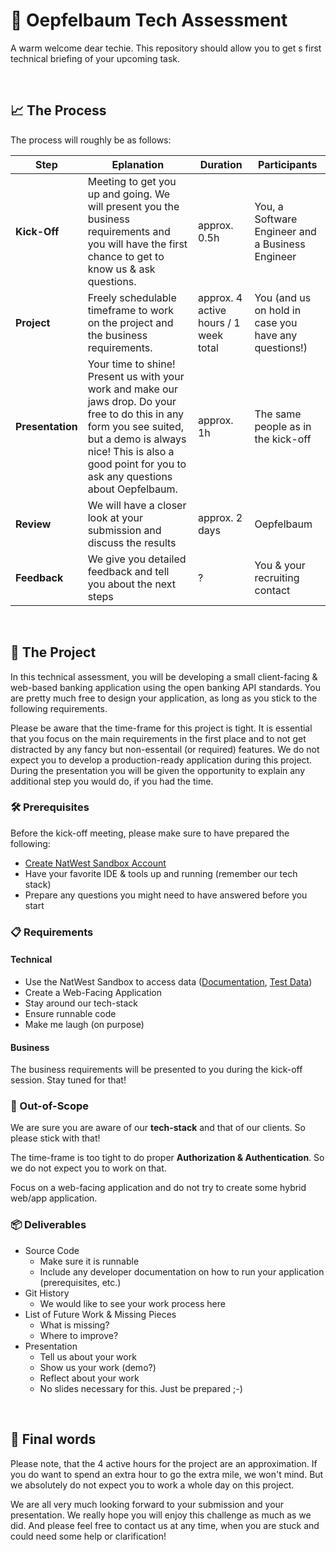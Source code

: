 # 🍎 Oepfelbaum Tech Assessment

A warm welcome dear techie. This repository should allow you to get s first technical briefing of your upcoming task.

&nbsp;
## 📈 The Process
The process will roughly be as follows:

| Step| Eplanation | Duration | Participants |
|----|----|----|----|
| **Kick-Off**| Meeting to get you up and going. We will present you the business requirements and you will have the first chance to get to know us & ask questions. | approx. 0.5h | You, a Software Engineer and a Business Engineer
| **Project** | Freely schedulable timeframe to work on the project and the business requirements. | approx. 4 active hours / 1 week total | You (and us on hold in case you have any questions!)
| **Presentation** | Your time to shine! Present us with your work and make our jaws drop. Do your free to do this in any form you see suited, but a demo is always nice! This is also a good point for you to ask any questions about Oepfelbaum. | approx. 1h | The same people as in the kick-off
| **Review** | We will have a closer look at your submission and discuss the results | approx. 2 days | Oepfelbaum
| **Feedback** | We give you detailed feedback and tell you about the next steps | ? | You & your recruiting contact

&nbsp;
## 🚧  The Project
In this technical assessment, you will be developing a small client-facing & web-based banking application using the open banking API standards.
You are pretty much free to design your application, as long as you stick to the following requirements.

Please be aware that the time-frame for this project is tight.
It is essential that you focus on the main requirements in the first place and to not get distracted by any fancy but non-essentail (or required) features.
We do not expect you to develop a production-ready application during this project.
During the presentation you will be given the opportunity to explain any additional step you would do, if you had the time.

### 🛠️ Prerequisites
Before the kick-off meeting, please make sure to have prepared the following:
* [Create NatWest Sandbox Account](https://auth.sandbox.natwest.com/auth/realms/NatWestPortal/protocol/openid-connect/registrations?client_id=devportal&redirect_uri=https%3A%2F%2Fdeveloper.sandbox.natwest.com%2F&state=191b2e6f-528f-4ec6-8610-225e815ba850&response_mode=fragment&response_type=code&scope=openid&nonce=ea56482f-8f42-4167-a1d6-9a440c03998f&code_challenge=lEzU2zGpUC6qxYsyJCTLv6oDHLBwV5SQUtHBOD0WAdE&code_challenge_method=S256)
* Have your favorite IDE & tools up and running (remember our tech stack)
* Prepare any questions you might need to have answered before you start

### 📋 Requirements

#### Technical
* Use the NatWest Sandbox to access data ([Documentation](https://developer.sandbox.natwest.com/documentation/), [Test Data](https://developer.sandbox.natwest.com/documentation/devPortal/testdata))
* Create a Web-Facing Application
* Stay around our tech-stack
* Ensure runnable code
* Make me laugh (on purpose)

#### Business
The business requirements will be presented to you during the kick-off session. Stay tuned for that!

### 🚫 Out-of-Scope
We are sure you are aware of our **tech-stack** and that of our clients. So please stick with that!

The time-frame is too tight to do proper **Authorization & Authentication**. So we do not expect you to work on that.

Focus on a web-facing application and do not try to create some hybrid web/app application.

### 📦 Deliverables
* Source Code
  * Make sure it is runnable
  * Include any developer documentation on how to run your application (prerequisites, etc.)
* Git History
  * We would like to see your work process here
* List of Future Work & Missing Pieces
  * What is missing?
  * Where to improve?
* Presentation
  * Tell us about your work
  * Show us your work (demo?)
  * Reflect about your work
  * No slides necessary for this. Just be prepared ;-)

&nbsp;
## 🧐 Final words
Please note, that the 4 active hours for the project are an approximation.
If you do want to spend an extra hour to go the extra mile, we won't mind.
But we absolutely do not expect you to work a whole day on this project.


We are all very much looking forward to your submission and your presentation. We really hope you will enjoy this challenge as much as we did. And please feel free to contact us at any time, when you are stuck and could need some help or clarification!